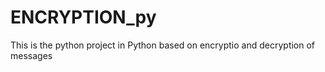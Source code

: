 # ENCRYPTION_py
<p>This is the python project in Python based on encryptio and decryption of messages</p>
